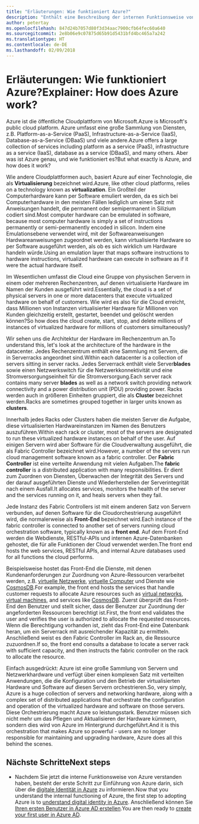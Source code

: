 ```yaml
---
title: "Erläuterungen: Wie funktioniert Azure?"
description: "Enthält eine Beschreibung der internen Funktionsweise von Azure."
author: petertay
ms.openlocfilehash: 847d24b7057d80f3d34aac7900cfb64fec60a640
ms.sourcegitcommit: 2e8b06e9c07875d65b91d5431bfd4bc465a7a242
ms.translationtype: HT
ms.contentlocale: de-DE
ms.lasthandoff: 02/09/2018
---
```

# <a name="explainer-how-does-azure-work"></a><span data-ttu-id="0a9d5-103">Erläuterungen: Wie funktioniert Azure?</span><span class="sxs-lookup"><span data-stu-id="0a9d5-103">Explainer: How does Azure work?</span></span>

<span data-ttu-id="0a9d5-104">Azure ist die öffentliche Cloudplattform von Microsoft.</span><span class="sxs-lookup"><span data-stu-id="0a9d5-104">Azure is Microsoft's public cloud platform.</span></span> <span data-ttu-id="0a9d5-105">Azure umfasst eine große Sammlung von Diensten, z.B. Platform-as-a-Service (PaaS), Infrastructure-as-a-Service (IaaS), Database-as-a-Service (DBaaS) und viele andere.</span><span class="sxs-lookup"><span data-stu-id="0a9d5-105">Azure offers a large collection of services including platform as a service (PaaS), infrastructure as a service (IaaS), database as a service (DBaaS), and many others.</span></span> <span data-ttu-id="0a9d5-106">Aber was ist Azure genau, und wie funktioniert es?</span><span class="sxs-lookup"><span data-stu-id="0a9d5-106">But what exactly is Azure, and how does it work?</span></span>

<span data-ttu-id="0a9d5-107">Wie andere Cloudplattformen auch, basiert Azure auf einer Technologie, die als **Virtualisierung** bezeichnet wird.</span><span class="sxs-lookup"><span data-stu-id="0a9d5-107">Azure, like other cloud platforms, relies on a technology known as **virtualization**.</span></span> <span data-ttu-id="0a9d5-108">Ein Großteil der Computerhardware kann per Software emuliert werden, da es sich bei Computerhardware in den meisten Fällen lediglich um einen Satz mit Anweisungen handelt, die permanent oder semipermanent in Silizium codiert sind.</span><span class="sxs-lookup"><span data-stu-id="0a9d5-108">Most computer hardware can be emulated in software, because most computer hardware is simply a set of instructions permanently or semi-permanently encoded in silicon.</span></span> <span data-ttu-id="0a9d5-109">Indem eine Emulationsebene verwendet wird, mit der Softwareanweisungen Hardwareanweisungen zugeordnet werden, kann virtualisierte Hardware so per Software ausgeführt werden, als ob es sich wirklich um Hardware handeln würde.</span><span class="sxs-lookup"><span data-stu-id="0a9d5-109">Using an emulation layer that maps software instructions to hardware instructions, virtualized hardware can execute in software as if it were the actual hardware itself.</span></span>

<span data-ttu-id="0a9d5-110">Im Wesentlichen umfasst die Cloud eine Gruppe von physischen Servern in einem oder mehreren Rechenzentren, auf denen virtualisierte Hardware im Namen der Kunden ausgeführt wird.</span><span class="sxs-lookup"><span data-stu-id="0a9d5-110">Essentially, the cloud is a set of physical servers in one or more datacenters that execute virtualized hardware on behalf of customers.</span></span> <span data-ttu-id="0a9d5-111">Wie wird es also für die Cloud erreicht, dass Millionen von Instanzen virtualisierter Hardware für Millionen von Kunden gleichzeitig erstellt, gestartet, beendet und gelöscht werden können?</span><span class="sxs-lookup"><span data-stu-id="0a9d5-111">So how does the cloud create, start, stop, and delete millions of instances of virtualized hardware for millions of customers simultaneously?</span></span>

<span data-ttu-id="0a9d5-112">Wir sehen uns die Architektur der Hardware im Rechenzentrum an.</span><span class="sxs-lookup"><span data-stu-id="0a9d5-112">To understand this, let's look at the architecture of the hardware in the datacenter.</span></span>  <span data-ttu-id="0a9d5-113">Jedes Rechenzentrum enthält eine Sammlung mit Servern, die in Serverracks angeordnet sind.</span><span class="sxs-lookup"><span data-stu-id="0a9d5-113">Within each datacenter is a collection of servers sitting in server racks.</span></span> <span data-ttu-id="0a9d5-114">Jedes Serverrack enthält viele Server**blades** sowie einen Netzwerkswitch für die Netzwerkkonnektivität und eine Stromversorgungseinheit für die Stromversorgung.</span><span class="sxs-lookup"><span data-stu-id="0a9d5-114">Each server rack contains many server **blades** as well as a network switch providing network connectivity and a power distribution unit (PDU) providing power.</span></span> <span data-ttu-id="0a9d5-115">Racks werden auch in größeren Einheiten gruppiert, die als **Cluster** bezeichnet werden.</span><span class="sxs-lookup"><span data-stu-id="0a9d5-115">Racks are sometimes grouped together in larger units known as **clusters**.</span></span> 

<span data-ttu-id="0a9d5-116">Innerhalb jedes Racks oder Clusters haben die meisten Server die Aufgabe, diese virtualisierten Hardwareinstanzen im Namen des Benutzers auszuführen.</span><span class="sxs-lookup"><span data-stu-id="0a9d5-116">Within each rack or cluster, most of the servers are designated to run these virtualized hardware instances on behalf of the user.</span></span> <span data-ttu-id="0a9d5-117">Auf einigen Servern wird aber Software für die Cloudverwaltung ausgeführt, die als Fabric Controller bezeichnet wird.</span><span class="sxs-lookup"><span data-stu-id="0a9d5-117">However, a number of the servers run cloud management software known as a fabric controller.</span></span> <span data-ttu-id="0a9d5-118">Der **Fabric Controller** ist eine verteilte Anwendung mit vielen Aufgaben.</span><span class="sxs-lookup"><span data-stu-id="0a9d5-118">The **fabric controller** is a distributed application with many responsibilities.</span></span> <span data-ttu-id="0a9d5-119">Er dient zum Zuordnen von Diensten, Überwachen der Integrität des Servers und der darauf ausgeführten Dienste und Wiederherstellen der Serverintegrität nach einem Ausfall.</span><span class="sxs-lookup"><span data-stu-id="0a9d5-119">It allocates services, monitors the health of the server and the services running on it, and heals servers when they fail.</span></span>

<span data-ttu-id="0a9d5-120">Jede Instanz des Fabric Controllers ist mit einem anderen Satz von Servern verbunden, auf denen Software für die Cloudorchestrierung ausgeführt wird, die normalerweise als **Front-End** bezeichnet wird.</span><span class="sxs-lookup"><span data-stu-id="0a9d5-120">Each instance of the fabric controller is connected to another set of servers running cloud orchestration software, typically known as a **front end**.</span></span> <span data-ttu-id="0a9d5-121">Auf dem Front-End werden die Webdienste, RESTful-APIs und internen Azure-Datenbanken gehostet, die für alle Funktionen der Cloud verwendet werden.</span><span class="sxs-lookup"><span data-stu-id="0a9d5-121">The front end hosts the web services, RESTful APIs, and internal Azure databases used for all functions the cloud performs.</span></span> 

<span data-ttu-id="0a9d5-122">Beispielsweise hostet das Front-End die Dienste, mit denen Kundenanforderungen zur Zuordnung von Azure-Ressourcen verarbeitet werden, z.B. [virtuelle Netzwerke][vnet], [virtuelle Computer][vms] und Dienste wie [CosmosDB].</span><span class="sxs-lookup"><span data-stu-id="0a9d5-122">For example, the front end hosts the services that handle customer requests to allocate Azure resources such as [virtual networks][vnet], [virtual machines][vms], and services like [CosmosDB].</span></span> <span data-ttu-id="0a9d5-123">Zuerst überprüft das Front-End den Benutzer und stellt sicher, dass der Benutzer zur Zuordnung der angeforderten Ressourcen berechtigt ist.</span><span class="sxs-lookup"><span data-stu-id="0a9d5-123">First, the front end validates the user and verifies the user is authorized to allocate the requested resources.</span></span> <span data-ttu-id="0a9d5-124">Wenn die Berechtigung vorhanden ist, zieht das Front-End eine Datenbank heran, um ein Serverrack mit ausreichender Kapazität zu ermitteln. Anschließend weist es den Fabric Controller im Rack an, die Ressource zuzuordnen.</span><span class="sxs-lookup"><span data-stu-id="0a9d5-124">If so, the front end consults a database to locate a server rack with sufficient capacity, and then instructs the fabric controller on the rack to allocate the resource.</span></span>

<span data-ttu-id="0a9d5-125">Einfach ausgedrückt: Azure ist eine große Sammlung von Servern und Netzwerkhardware und verfügt über einen komplexen Satz mit verteilten Anwendungen, die die Konfiguration und den Betrieb der virtualisierten Hardware und Software auf diesen Servern orchestrieren.</span><span class="sxs-lookup"><span data-stu-id="0a9d5-125">So, very simply, Azure is a huge collection of servers and networking hardware, along with a complex set of distributed applications that orchestrate the configuration and operation of the virtualized hardware and software on those servers.</span></span> <span data-ttu-id="0a9d5-126">Diese Orchestrierung macht Azure so leistungsstark. Benutzer müssen sich nicht mehr um das Pflegen und Aktualisieren der Hardware kümmern, sondern dies wird von Azure im Hintergrund durchgeführt.</span><span class="sxs-lookup"><span data-stu-id="0a9d5-126">And it is this orchestration that makes Azure so powerful - users are no longer responsible for maintaining and upgrading hardware, Azure does all this behind the scenes.</span></span> 

## <a name="next-steps"></a><span data-ttu-id="0a9d5-127">Nächste Schritte</span><span class="sxs-lookup"><span data-stu-id="0a9d5-127">Next steps</span></span>

* <span data-ttu-id="0a9d5-128">Nachdem Sie jetzt die interne Funktionsweise von Azure verstanden haben, besteht der erste Schritt zur Einführung von Azure darin, sich über die [digitale Identität in Azure](tenant-explainer.md) zu informieren.</span><span class="sxs-lookup"><span data-stu-id="0a9d5-128">Now that you understand the internal functioning of Azure, the first step to adopting Azure is to [understand digital identity in Azure](tenant-explainer.md).</span></span> <span data-ttu-id="0a9d5-129">Anschließend können Sie [Ihren ersten Benutzer in Azure AD erstellen][docs-add-users-to-aad].</span><span class="sxs-lookup"><span data-stu-id="0a9d5-129">You are then ready to [create your first user in Azure AD][docs-add-users-to-aad].</span></span>

<!-- Links -->

[cosmosdb]: /azure/cosmos-db/introduction
[docs-add-users-to-aad]: /azure/active-directory/add-users-azure-active-directory?toc=/azure/architecture/cloud-adoption-guide/toc.json
[vms]: /azure/virtual-machines/
[vnet]: /azure/virtual-network/virtual-networks-overview